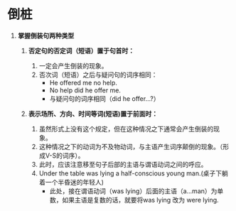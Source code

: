 # 倒桩

1. **掌握倒装句两种类型**
    1. **否定句的否定词（短语）置于句首时：**
        1. 一定会产生倒装的现象。
        1. 否次词（短语）之后与疑问句的词序相同：
            - He offered me no help.
            - No help did he offer me.
            - 与疑问句的词序相同（did he offer...?）

    1. **表示场所、方向、时间等词(短语)置于前面时：**
        1. 虽然形式上没有这个规定，但在这种情况之下通常会产生倒装的现象。
        1. 这种情况之下的动词为不及物动词，与主语产生词序颠倒的现象。（形成V-S的词序）。
        1. 此时，应该注意移至句子后部的主语与谓语动词之间的呼应。
        1. Under the table was lying a half-conscious young man.(桌子下躺着一个半昏迷的年轻人)
            - 此处，接在谓语动词（was lying）后面的主语（a...man）为单数，如果主语是复数的话，就要将was lying 改为 were lying.